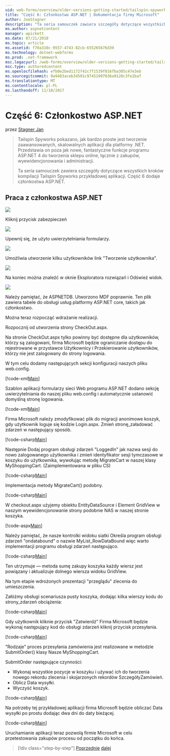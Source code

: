 ```yaml
---
uid: web-forms/overview/older-versions-getting-started/tailspin-spyworks/tailspin-spyworks-part-6
title: "Część 6: Członkostwo ASP.NET | Dokumentacja firmy Microsoft"
author: JoeStagner
description: "Ta seria samouczek zawiera szczegóły dotyczące wszystkich kroków kompilacji Tailspin Spyworks przykładowej aplikacji. Część 6 dodaje członkostwa ASP.NET."
ms.author: aspnetcontent
manager: wpickett
ms.date: 07/21/2010
ms.topic: article
ms.assetid: f70a310c-9557-4743-82cb-655265676d39
ms.technology: dotnet-webforms
ms.prod: .net-framework
msc.legacyurl: /web-forms/overview/older-versions-getting-started/tailspin-spyworks/tailspin-spyworks-part-6
msc.type: authoredcontent
ms.openlocfilehash: efb0e2bed1172f42c7f1539f016fba305c47e3eb
ms.sourcegitcommit: 9a9483aceb34591c97451997036a9120c3fe2baf
ms.translationtype: MT
ms.contentlocale: pl-PL
ms.lasthandoff: 11/10/2017
---
```

<a name="part-6-aspnet-membership"></a>Część 6: Członkostwo ASP.NET
====================
przez [Stagner Jan](https://github.com/JoeStagner)

> Tailspin Spyworks pokazano, jak bardzo proste jest tworzenie zaawansowanych, skalowalnych aplikacji dla platformy .NET. Przedstawia on poza jak nowe, fantastyczne funkcje programu ASP.NET 4 do tworzenia sklepu online, łącznie z zakupów, wyewidencjonowania i administracji.
> 
> Ta seria samouczek zawiera szczegóły dotyczące wszystkich kroków kompilacji Tailspin Spyworks przykładowej aplikacji. Część 6 dodaje członkostwa ASP.NET.


## <a id="_Toc260221672"></a>Praca z członkostwa ASP.NET

![](tailspin-spyworks-part-6/_static/image1.png)

Kliknij przycisk zabezpieczeń

![](tailspin-spyworks-part-6/_static/image1.jpg)

Upewnij się, że użyto uwierzytelniania formularzy.

![](tailspin-spyworks-part-6/_static/image2.jpg)

Umożliwia utworzenie kilku użytkowników link "Tworzenie użytkownika".

![](tailspin-spyworks-part-6/_static/image3.jpg)

Na koniec można znaleźć w oknie Eksploratora rozwiązań i Odśwież widok.

![](tailspin-spyworks-part-6/_static/image2.png)

Należy pamiętać, że ASPNETDB. Utworzono MDF poprawnie. Ten plik zawiera tabele do obsługi usług platformy ASP.NET core, takich jak członkostwo.

Można teraz rozpocząć wdrażanie realizacji.

Rozpocznij od utworzenia strony CheckOut.aspx.

Na stronie CheckOut.aspx tylko powinny być dostępne dla użytkowników, którzy są zalogowani, firma Microsoft będzie ograniczanie dostępu do rejestrowane w przystawce Użytkownicy i Przekierowanie użytkowników, którzy nie jest zalogowany do strony logowania.

W tym celu dodamy następujących sekcji konfiguracji naszych pliku web.config.

[!code-xml[Main](tailspin-spyworks-part-6/samples/sample1.xml)]

Szablon aplikacji formularzy sieci Web programu ASP.NET dodano sekcję uwierzytelniania do naszej pliku web.config i automatycznie ustanowić domyślną stronę logowania.

[!code-xml[Main](tailspin-spyworks-part-6/samples/sample2.xml)]

Firma Microsoft należy zmodyfikować plik do migracji anonimowe koszyk, gdy użytkownik loguje się kodzie Login.aspx. Zmień stronę\_załadować zdarzeń w następujący sposób.

[!code-csharp[Main](tailspin-spyworks-part-6/samples/sample3.cs)]

Następnie Dodaj program obsługi zdarzeń "LoggedIn" jak nazwa sesji do nowo zalogowanego użytkownika i zmień identyfikator sesji tymczasowe w koszyku do użytkownika, wywołując metodę MigrateCart w naszej klasy MyShoppingCart. (Zaimplementowana w pliku CS)

[!code-csharp[Main](tailspin-spyworks-part-6/samples/sample4.cs)]

Implementacja metody MigrateCart() podobny.

[!code-csharp[Main](tailspin-spyworks-part-6/samples/sample5.cs)]

W checkout.aspx użyjemy obiektu EntityDataSource i Element GridView w naszym wyewidencjonowanie strony podobnie NAS w naszej stronie koszyka.

[!code-aspx[Main](tailspin-spyworks-part-6/samples/sample6.aspx)]

Należy pamiętać, że nasze kontrolki widoku siatki Określa program obsługi zdarzeń "ondatabound" o nazwie MyList\_RowDataBound więc warto implementacji programu obsługi zdarzeń następująco.

[!code-csharp[Main](tailspin-spyworks-part-6/samples/sample7.cs)]

Ten utrzymuje — metoda sumę zakupy koszyka każdy wiersz jest powiązany i aktualizuje dolnego wiersza widoku GridView.

Na tym etapie wdrożonych prezentacji "przeglądu" zlecenia do umieszczenia.

Załóżmy obsługi scenariusza pusty koszyka, dodając kilka wierszy kodu do strony\_zdarzeń obciążenia:

[!code-csharp[Main](tailspin-spyworks-part-6/samples/sample8.cs)]

Gdy użytkownik kliknie przycisk "Zatwierdź" Firma Microsoft będzie wykonaj następujący kod do obsługi zdarzeń kliknij przycisk przesyłania.

[!code-csharp[Main](tailspin-spyworks-part-6/samples/sample9.cs)]

"Rodzaje" proces przesyłania zamówienia jest realizowane w metodzie SubmitOrder() klasy Nasze MyShoppingCart.

SubmitOrder następujące czynności:

- Wykonaj wszystkie pozycje w koszyku i używać ich do tworzenia nowego rekordu zlecenia i skojarzonych rekordów SzczegółyZamówień.
- Oblicz Data wysyłki.
- Wyczyść koszyk.


[!code-csharp[Main](tailspin-spyworks-part-6/samples/sample10.cs)]

Na potrzeby tej przykładowej aplikacji firma Microsoft będzie obliczać Data wysyłki po prostu dodając dwa dni do daty bieżącej.

[!code-csharp[Main](tailspin-spyworks-part-6/samples/sample11.cs)]

Uruchamianie aplikacji teraz pozwolą firmie Microsoft w celu przetestowania zakupów procesu od początku do końca.

>[!div class="step-by-step"]
[Poprzednie](tailspin-spyworks-part-5.md)
[dalej](tailspin-spyworks-part-7.md)
